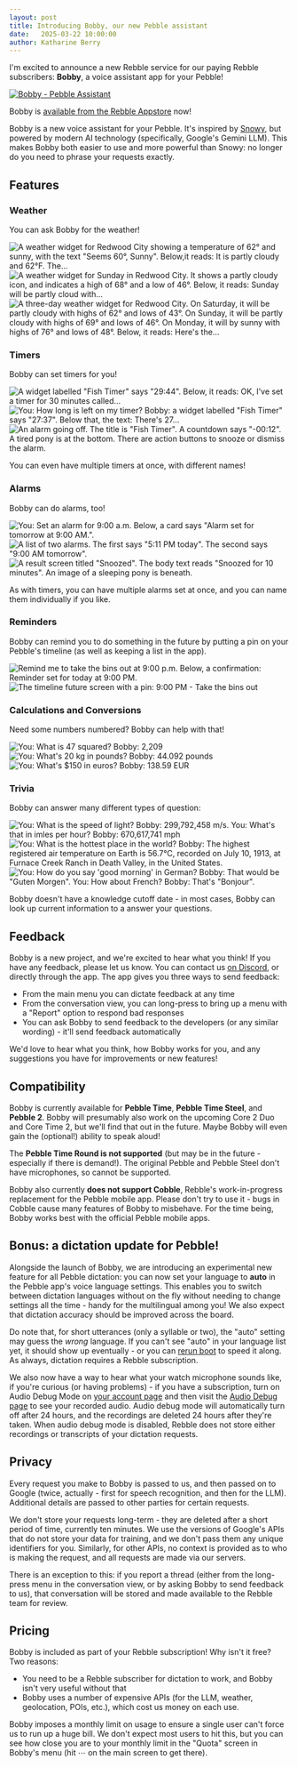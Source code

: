 ```yaml
---
layout: post
title: Introducing Bobby, our new Pebble assistant
date:   2025-03-22 10:00:00
author: Katharine Berry
---
```


I'm excited to announce a new Rebble service for our paying Rebble subscribers: **Bobby**, a voice assistant app for
your Pebble!

[![Bobby - Pebble Assistant](/images/bobby/bobby-banner.png)][bobby appstore]

Bobby is [available from the Rebble Appstore][bobby appstore] now!

Bobby is a new voice assistant for your Pebble. It's inspired by [Snowy][snowy appstore], but powered by modern AI
technology (specifically, Google's Gemini LLM). This makes Bobby both easier to use and more powerful than Snowy: no
longer do you need to phrase your requests exactly.

## Features

### Weather

You can ask Bobby for the weather!

![A weather widget for Redwood City showing a temperature of 62° and sunny, with the text "Seems 60°, Sunny". Below,it reads: It is partly cloudy and 62°F. The…](/images/bobby/bobby-weather-now.png)
![A weather widget for Sunday in Redwood City. It shows a partly cloudy icon, and indicates a high of 68° and a low of 46°. Below, it reads: Sunday will be partly cloud with…](/images/bobby/bobby-weather-tomorrow.png)
![A three-day weather widget for Redwood City. On Saturday, it will be partly cloudy with highs of 62° and lows of 43°. On Sunday, it will be partly cloudy with highs of 69° and lows of 46°. On Monday, it will by sunny with highs of 76° and lows of 48°. Below, it reads: Here's the…](/images/bobby/bobby-weather-week.png)

### Timers

Bobby can set timers for you!

![A widget labelled "Fish Timer" says "29:44". Below, it reads: OK, I've set a timer for 30 minutes called…](/images/bobby/bobby-timer.png)
![You: How long is left on my timer? Bobby: a widget labelled "Fish Timer" says "27:37". Below that, the text: There's 27…](/images/bobby/bobby-timer-remaining.png)
![An alarm going off. The title is "Fish Timer". A countdown says "-00:12". A tired pony is at the bottom. There are action buttons to snooze or dismiss the alarm.](/images/bobby/bobby-timer-elapsed.png)

You can even have multiple timers at once, with different names!

### Alarms

Bobby can do alarms, too!

![You: Set an alarm for 9:00 a.m. Below, a card says "Alarm set for tomorrow at 9:00 AM.".](/images/bobby/bobby-alarm-set.png)
![A list of two alarms. The first says "5:11 PM today". The second says "9:00 AM tomorrow".](/images/bobby/bobby-alarm-list.png)
![A result screen titled "Snoozed". The body text reads "Snoozed for 10 minutes". An image of a sleeping pony is beneath.](/images/bobby/bobby-alarm-snooze.png)

As with timers, you can have multiple alarms set at once, and you can name them individually if you like.

### Reminders

Bobby can remind you to do something in the future by putting a pin on your Pebble's timeline (as well as keeping a
list in the app).

![Remind me to take the bins out at 9:00 p.m. Below, a confirmation: Reminder set for today at 9:00 PM.](/images/bobby/bobby-reminder-set.png)
![The timeline future screen with a pin: 9:00 PM - Take the bins out](/images/bobby/bobby-reminder-timeline.png)

### Calculations and Conversions

Need some numbers numbered? Bobby can help with that!

![You: What is 47 squared? Bobby: 2,209](/images/bobby/bobby-calculation.png)
![You: What's 20 kg in pounds? Bobby: 44.092 pounds](/images/bobby/bobby-unit-conversion.png)
![You: What's $150 in euros? Bobby: 138.59 EUR](/images/bobby/bobby-currency-conversion.png)

### Trivia

Bobby can answer many different types of question:

![You: What is the speed of light? Bobby: 299,792,458 m/s. You: What's that in imles per hour? Bobby: 670,617,741 mph](/images/bobby/bobby-speed-of-light.png)
![You: What is the hottest place in the world? Bobby: The highest registered air temperature on Earth is 56.7°C, recorded on July 10, 1913, at Furnace Creek Ranch in Death Valley, in the United States.](/images/bobby/bobby-hot.png)
![You: How do you say 'good morning' in German? Bobby: That would be "Guten Morgen". You: How about French? Bobby: That's "Bonjour".](/images/bobby/bobby-translation.png)

Bobby doesn't have a knowledge cutoff date - in most cases, Bobby can look up current information to a answer your
questions.

## Feedback

Bobby is a new project, and we're excited to hear what you think! If you have any feedback, please let us know. You can
contact us [on Discord](/discord), or directly through the app. The app gives you three ways to send feedback:

- From the main menu you can dictate feedback at any time
- From the conversation view, you can long-press to bring up a menu with a "Report" option to respond bad responses
- You can ask Bobby to send feedback to the developers (or any similar wording) - it'll send feedback automatically

We'd love to hear what you think, how Bobby works for you, and any suggestions you have for improvements or new
features!

## Compatibility

Bobby is currently available for **Pebble Time**, **Pebble Time Steel**, and **Pebble 2**. Bobby will presumably also work on the
upcoming Core 2 Duo and Core Time 2, but we'll find that out in the future. Maybe Bobby will even gain the (optional!)
ability to speak aloud!

The **Pebble Time Round is not supported** (but may be in the future - especially if there is demand!).
The original Pebble and Pebble Steel don't have microphones, so cannot be supported.

Bobby also currently **does not support Cobble**, Rebble's work-in-progress replacement for the Pebble mobile app.
Please don't try to use it - bugs in Cobble cause many features of Bobby to misbehave. For the time being, Bobby works
best with the official Pebble mobile apps.

## Bonus: a dictation update for Pebble!

Alongside the launch of Bobby, we are introducing an experimental new feature for all Pebble dictation: you can now set
your language to **auto** in the Pebble app's voice language settings. This enables you to switch between dictation
languages without on the fly without needing to change settings all the time - handy for the multilingual among you!
We also expect that dictation accuracy should be improved across the board.

Do note that, for short utterances (only a syllable or two), the "auto" setting may guess the _wrong_ language. If
you can't see "auto" in your language list yet, it should show up eventually - or you can
[rerun boot](https://boot.rebble.io) to speed it along. As always, dictation requires a Rebble subscription.

We also now have a way to hear what your watch microphone sounds like, if you're curious (or having problems) - if you
have a subscription, turn on Audio Debug Mode on [your account page](https://auth.rebble.io/account/) and then visit the
[Audio Debug page](https://audio-debug.rebble.io) to see your recorded audio. Audio debug mode will automatically turn
off after 24 hours, and the recordings are deleted 24 hours after they're taken. When audio debug mode is disabled,
Rebble does not store either recordings or transcripts of your dictation requests.

## Privacy

Every request you make to Bobby is passed to us, and then passed on to Google (twice, actually - first for speech
recognition, and then for the LLM). Additional details are passed to other parties for certain requests.

We don't store your requests long-term - they are deleted after a short period of time, currently ten minutes. We use
the versions of Google's APIs that do not store your data for training, and we don't pass them any unique identifiers
for you. Similarly, for other APIs, no context is provided as to who is making the request, and all requests are made
via our servers.

There is an exception to this: if you report a thread (either from the long-press menu in the conversation view, or by
asking Bobby to send feedback to us), that conversation will be stored and made available to the Rebble team for review.

## Pricing

Bobby is included as part of your Rebble subscription! Why isn't it free? Two reasons:

- You need to be a Rebble subscriber for dictation to work, and Bobby isn't very useful without that
- Bobby uses a number of expensive APIs (for the LLM, weather, geolocation, POIs, etc.), which cost us money on each use.

Bobby imposes a monthly limit on usage to ensure a single user can't force us to run up a huge bill. We don't expect
most users to hit this, but you can see how close you are to your monthly limit in the "Quota" screen in Bobby's menu
(hit ⋯ on the main screen to get there).

[snowy appstore]: https://apps.rebble.io/application/561960c8a1dd2652af00000d
[bobby appstore]: https://apps.rebble.io/application/67c3afe7d2acb30009a3c7c2
